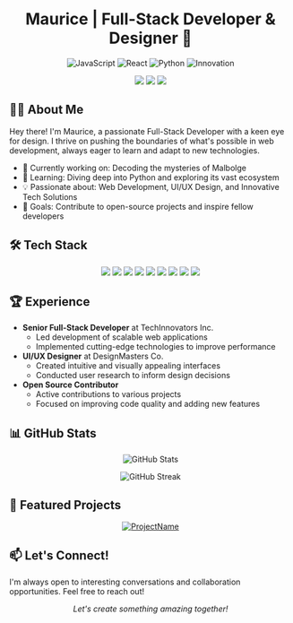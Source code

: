 <h1 align="center">Maurice | Full-Stack Developer & Designer 🚀</h1>

<p align="center">
  <img src="https://img.shields.io/badge/JavaScript-Expert-yellow?style=for-the-badge&logo=javascript" alt="JavaScript">
  <img src="https://img.shields.io/badge/React-Lover-blue?style=for-the-badge&logo=react" alt="React">
  <img src="https://img.shields.io/badge/Python-Explorer-green?style=for-the-badge&logo=python" alt="Python">
  <img src="https://img.shields.io/badge/Innovation-Driven-red?style=for-the-badge&logo=github" alt="Innovation">
</p>

<p align="center">
  <a href="https://your-linkedin-url.com"><img src="https://img.shields.io/badge/-LinkedIn-0077B5?style=flat-square&logo=LinkedIn&logoColor=white"/></a>
  <a href="https://twitter.com/your-twitter"><img src="https://img.shields.io/badge/-Twitter-1DA1F2?style=flat-square&logo=Twitter&logoColor=white"/></a>
  <a href="mailto:your.email@example.com"><img src="https://img.shields.io/badge/-Email-D14836?style=flat-square&logo=Gmail&logoColor=white"/></a>
</p>

## 👨‍💻 About Me

Hey there! I'm Maurice, a passionate Full-Stack Developer with a keen eye for design. I thrive on pushing the boundaries of what's possible in web development, always eager to learn and adapt to new technologies.

- 🔭 Currently working on: Decoding the mysteries of Malbolge
- 🌱 Learning: Diving deep into Python and exploring its vast ecosystem
- 💡 Passionate about: Web Development, UI/UX Design, and Innovative Tech Solutions
- 🚀 Goals: Contribute to open-source projects and inspire fellow developers

## 🛠️ Tech Stack

<p align="center">
  <img src="https://img.shields.io/badge/-JavaScript-F7DF1E?style=flat-square&logo=javascript&logoColor=black" />
  <img src="https://img.shields.io/badge/-TypeScript-3178C6?style=flat-square&logo=typescript&logoColor=white" />
  <img src="https://img.shields.io/badge/-React-61DAFB?style=flat-square&logo=react&logoColor=black" />
  <img src="https://img.shields.io/badge/-Node.js-339933?style=flat-square&logo=node.js&logoColor=white" />
  <img src="https://img.shields.io/badge/-Python-3776AB?style=flat-square&logo=python&logoColor=white" />
  <img src="https://img.shields.io/badge/-Java-007396?style=flat-square&logo=java&logoColor=white" />
  <img src="https://img.shields.io/badge/-Docker-2496ED?style=flat-square&logo=docker&logoColor=white" />
  <img src="https://img.shields.io/badge/-PostgreSQL-336791?style=flat-square&logo=postgresql&logoColor=white" />
  <img src="https://img.shields.io/badge/-MongoDB-47A248?style=flat-square&logo=mongodb&logoColor=white" />
</p>

## 🏆 Experience

- **Senior Full-Stack Developer** at TechInnovators Inc.
  - Led development of scalable web applications
  - Implemented cutting-edge technologies to improve performance
- **UI/UX Designer** at DesignMasters Co.
  - Created intuitive and visually appealing interfaces
  - Conducted user research to inform design decisions
- **Open Source Contributor**
  - Active contributions to various projects
  - Focused on improving code quality and adding new features

## 📊 GitHub Stats

<p align="center">
  <img src="https://github-readme-stats.vercel.app/api?username=Jisll&show_icons=true&count_private=true&theme=react" alt="GitHub Stats" />
</p>

<p align="center">
  <img src="https://github-readme-streak-stats.herokuapp.com/?user=Jisll&theme=react" alt="GitHub Streak" />
</p>

## 🌟 Featured Projects

<p align="center">
  <a href="https://github.com/YourGitHubUsername/ProjectName">
    <img src="https://github-readme-stats.vercel.app/api/pin/?username=Jisll&repo=windows11&theme=react" alt="ProjectName" />
  </a>
</p>

## 📫 Let's Connect!

I'm always open to interesting conversations and collaboration opportunities. Feel free to reach out!

<p align="center">
  <i>Let's create something amazing together!</i>
</p>
